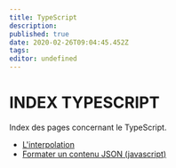 ```yaml
---
title: TypeScript
description: 
published: true
date: 2020-02-26T09:04:45.452Z
tags: 
editor: undefined
---
```


# INDEX TYPESCRIPT
Index des pages concernant le TypeScript.

* [L'interpolation](/typescript/interpolation)
* [Formater un contenu JSON (javascript)](/typescript/formater_json)